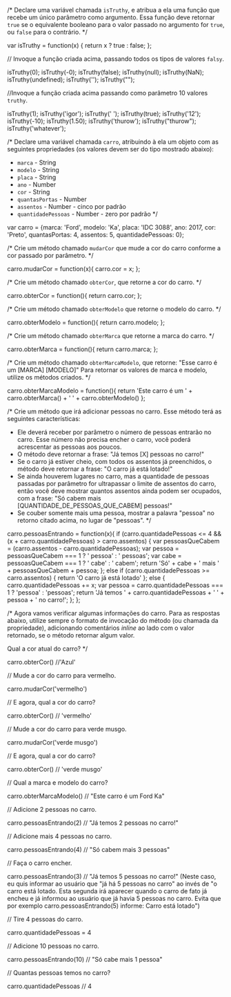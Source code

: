/*
Declare uma variável chamada `isTruthy`, e atribua a ela uma função que recebe
um único parâmetro como argumento. Essa função deve retornar `true` se o
equivalente booleano para o valor passado no argumento for `true`, ou `false`
para o contrário.
*/

var isTruthy = function(x) {
	return x ? true : false;
};

// Invoque a função criada acima, passando todos os tipos de valores `falsy`.

 
isTruthy(0);
isTruthy(-0);
isTruthy(false);
isTruthy(null);
isTruthy(NaN);
isTruthy(undefined);
isTruthy('');
isTruthy("");


//Invoque a função criada acima passando como parâmetro 10 valores `truthy`.

isTruthy(1);
isTruthy('igor');
isTruthy(' ');
isTruthy(true);
isTruthy('12');
isTruthy(-10);
isTruthy(1.50);
isTruthy('thurow');
isTruthy("thurow");
isTruthy('whatever');



/*
Declare uma variável chamada `carro`, atribuindo à ela um objeto com as
seguintes propriedades (os valores devem ser do tipo mostrado abaixo):
- `marca` - String
- `modelo` - String
- `placa` - String
- `ano` - Number
- `cor` - String
- `quantasPortas` - Number
- `assentos` - Number - cinco por padrão
- `quantidadePessoas` - Number - zero por padrão
*/

var carro = {marca: 'Ford', modelo: 'Ka', placa: 'IDC 3088', ano: 2017, cor: 'Preto', quantasPortas: 4, assentos: 5, quantidadePessoas: 0};

/*
Crie um método chamado `mudarCor` que mude a cor do carro conforme a cor
passado por parâmetro.
*/

carro.mudarCor = function(x){
	carro.cor = x;
};

/*
Crie um método chamado `obterCor`, que retorne a cor do carro.
*/

carro.obterCor = function(){
	return carro.cor;
};

/*
Crie um método chamado `obterModelo` que retorne o modelo do carro.
*/

carro.obterModelo = function(){
	return carro.modelo;
};

/*
Crie um método chamado `obterMarca` que retorne a marca do carro.
*/

carro.obterMarca = function(){
	return carro.marca;
};

/*
Crie um método chamado `obterMarcaModelo`, que retorne:
"Esse carro é um [MARCA] [MODELO]"
Para retornar os valores de marca e modelo, utilize os métodos criados.
*/

carro.obterMarcaModelo = function(){
	return 'Este carro é um ' + carro.obterMarca() + ' ' + carro.obterModelo()
};

/*
Crie um método que irá adicionar pessoas no carro. Esse método terá as
seguintes características:
- Ele deverá receber por parâmetro o número de pessoas entrarão no carro. Esse
número não precisa encher o carro, você poderá acrescentar as pessoas aos
poucos.
- O método deve retornar a frase: "Já temos [X] pessoas no carro!"
- Se o carro já estiver cheio, com todos os assentos já preenchidos, o método
deve retornar a frase: "O carro já está lotado!"
- Se ainda houverem lugares no carro, mas a quantidade de pessoas passadas por
parâmetro for ultrapassar o limite de assentos do carro, então você deve
mostrar quantos assentos ainda podem ser ocupados, com a frase:
"Só cabem mais [QUANTIDADE_DE_PESSOAS_QUE_CABEM] pessoas!"
- Se couber somente mais uma pessoa, mostrar a palavra "pessoa" no retorno
citado acima, no lugar de "pessoas".
*/


carro.pessoasEntrando = function(x){
	if (carro.quantidadePessoas <= 4 && (x + carro.quantidadePessoas) > carro.assentos) {
		var pessoasQueCabem = (carro.assentos - carro.quantidadePessoas);
		var pessoa = pessoasQueCabem === 1 ? ' pessoa' : ' pessoas';
		var cabe = pessoasQueCabem === 1 ? ' cabe' : ' cabem';
		return 'Só' + cabe + ' mais ' + pessoasQueCabem + pessoa;
	}; 
	else if (carro.quantidadePessoas >= carro.assentos) { 
		return 'O carro já está lotado'
	};
	else {
		carro.quantidadePessoas += x;
		var pessoa = carro.quantidadePessoas === 1 ? 'pessoa' : 'pessoas';
		return 'Já temos ' + carro.quantidadePessoas + ' ' + pessoa + ' no carro!';
	};
};


/*
Agora vamos verificar algumas informações do carro. Para as respostas abaixo,
utilize sempre o formato de invocação do método (ou chamada da propriedade),
adicionando comentários _inline_ ao lado com o valor retornado, se o método
retornar algum valor.

Qual a cor atual do carro?
*/

carro.obterCor() //'Azul'

// Mude a cor do carro para vermelho.

carro.mudarCor('vermelho')

// E agora, qual a cor do carro?

carro.obterCor() // 'vermelho'

// Mude a cor do carro para verde musgo.

carro.mudarCor('verde musgo')

// E agora, qual a cor do carro?

carro.obterCor() // 'verde musgo'

// Qual a marca e modelo do carro?

carro.obterMarcaModelo() // "Este carro é um Ford Ka"

// Adicione 2 pessoas no carro.

carro.pessoasEntrando(2) // "Já temos 2 pessoas no carro!"

// Adicione mais 4 pessoas no carro.

carro.pessoasEntrando(4) // "Só cabem mais 3 pessoas"

// Faça o carro encher.

carro.pessoasEntrando(3) // "Já temos 5 pessoas no carro!" (Neste caso, eu quis informar ao usuário que "já há 5 pessoas no carro" ao invés de "o carro está lotado. Esta segunda irá aparecer quando o carro de fato já encheu e já informou ao usuário que já havia 5 pessoas no carro. Evita que por exemplo carro.pessoasEntrando(5) informe: Carro está lotado")

// Tire 4 pessoas do carro.

carro.quantidadePessoas = 4

// Adicione 10 pessoas no carro.

carro.pessoasEntrando(10) // "Só cabe mais 1 pessoa"

// Quantas pessoas temos no carro?

carro.quantidadePessoas // 4
